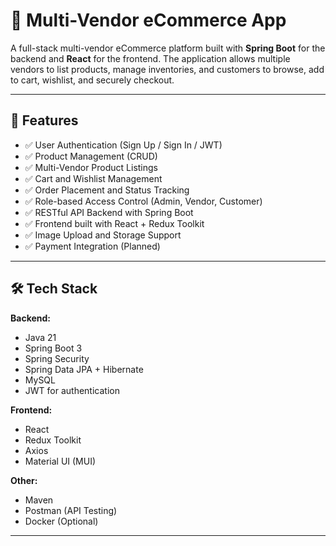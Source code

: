# 🛒 Multi-Vendor eCommerce App

A full-stack multi-vendor eCommerce platform built with **Spring Boot** for the backend and **React** for the frontend. The application allows multiple vendors to list products, manage inventories, and customers to browse, add to cart, wishlist, and securely checkout.

---

## 📌 Features

- ✅ User Authentication (Sign Up / Sign In / JWT)
- ✅ Product Management (CRUD)
- ✅ Multi-Vendor Product Listings
- ✅ Cart and Wishlist Management
- ✅ Order Placement and Status Tracking
- ✅ Role-based Access Control (Admin, Vendor, Customer)
- ✅ RESTful API Backend with Spring Boot
- ✅ Frontend built with React + Redux Toolkit
- ✅ Image Upload and Storage Support
- ✅ Payment Integration (Planned)

---

## 🛠️ Tech Stack

**Backend:**
- Java 21
- Spring Boot 3
- Spring Security
- Spring Data JPA + Hibernate
- MySQL
- JWT for authentication

**Frontend:**
- React
- Redux Toolkit
- Axios
- Material UI (MUI)

**Other:**
- Maven
- Postman (API Testing)
- Docker (Optional)

---
